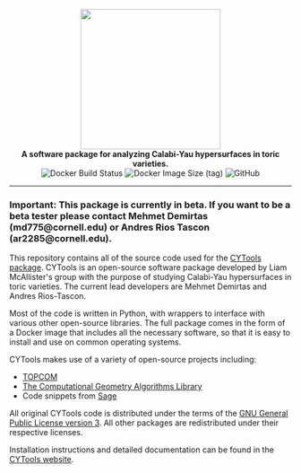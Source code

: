 
<p align="center">
    <img src="https://raw.githubusercontent.com/LiamMcAllisterGroup/cytools/gh-pages/img/titleimage.svg?sanitize=true" height="250"/><br>
    <b>A software package for analyzing Calabi-Yau hypersurfaces in toric varieties.</b><br>
    <img alt="Docker Build Status" src="https://img.shields.io/docker/cloud/build/liammcallistergroup/cytools"/>
    <img alt="Docker Image Size (tag)" src="https://img.shields.io/docker/image-size/liammcallistergroup/cytools/latest">
    <img alt="GitHub" src="https://img.shields.io/github/license/liammcallistergroup/cytools">
</p>

-------------------------------------------------------------------------------

### Important: This package is currently in beta. If you want to be a beta tester please contact Mehmet Demirtas (&#109;&#100;&#55;&#55;&#53;&#64;&#99;&#111;&#114;&#110;&#101;&#108;&#108;&#46;&#101;&#100;&#117;) or Andres Rios Tascon (&#97;&#114;&#50;&#50;&#56;&#53;&#64;&#99;&#111;&#114;&#110;&#101;&#108;&#108;&#46;&#101;&#100;&#117;).

This repository contains all of the source code used for the [CYTools package](https://liammcallistergroup.github.io/cytools/). CYTools is an open-source software package developed by Liam McAllister's group with the purpose of studying Calabi-Yau hypersurfaces in toric varieties. The current lead developers are Mehmet Demirtas and Andres Rios-Tascon.

Most of the code is written in Python, with wrappers to interface with various other open-source libraries. The full package comes in the form of a Docker image that includes all the necessary software, so that it is easy to install and use on common operating systems.

CYTools makes use of a variety of open-source projects including:

* [TOPCOM](http://www.rambau.wm.uni-bayreuth.de/TOPCOM/)
* [The Computational Geometry Algorithms Library](https://www.cgal.org/)
* Code snippets from [Sage](https://www.sagemath.org/)

All original CYTools code is distributed under the terms of the [GNU General Public License version 3](https://www.gnu.org/licenses/gpl-3.0.txt). All other packages are redistributed under their respective licenses.

Installation instructions and detailed documentation can be found in the [CYTools website](https://liammcallistergroup.github.io/cytools/).
